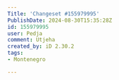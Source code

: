 ```yaml
---
Title: 'Changeset #155979995'
PublishDate: 2024-08-30T15:35:28Z
id: 155979995
user: Pedja
comment: Utjeha
created_by: iD 2.30.2
tags:
- Montenegro

---
```

